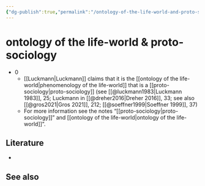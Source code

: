 ```yaml
---
{"dg-publish":true,"permalink":"/ontology-of-the-life-world-and-proto-sociology/","dgHomeLink":false,"dgPassFrontmatter":false}
---
```


# ontology of the life-world & proto-sociology
- 0
	- [[Luckmann|Luckmann]] claims that it is the [[ontology of the life-world|phenomenology of the life-world]] that is a [[proto-sociology|proto-sociology]] (see [[@luckmann1983|Luckmann 1983]], 25; Luckmann in [[@dreher2016|Dreher 2016]], 33; see also [[@gros2021|Gros 2021]], 212; [[@soeffner1999|Soeffner 1999]], 37)
	- For more information see the notes “[[proto-sociology|proto-sociology]]” and [[ontology of the life-world|ontology of the life-world]]”.



## Literature
- 


## See also